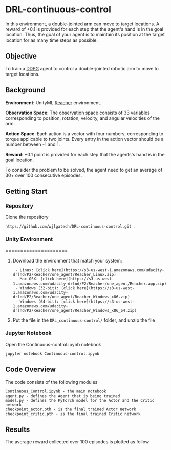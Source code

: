 # DRL-continuous-control

In this environment, a double-jointed arm can move to target locations. A reward of +0.1 is provided for each step that the agent's hand is in the goal location. Thus, the goal of your agent is to maintain its position at the target location for as many time steps as possible.

 
## Objective

To train a [DDPG](https://arxiv.org/abs/1509.02971) agent to control a double-jointed robotic arm to move to target locations. 

## Background

**Environment**: UnityML [Reacher](https://github.com/Unity-Technologies/ml-agents/blob/master/docs/Learning-Environment-Examples.md#reacher) environment.

[image1]: https://user-images.githubusercontent.com/10624937/43851024-320ba930-9aff-11e8-8493-ee547c6af349.gif "Trained Agent"


**Observation Space**: The observation space consists of 33 variables corresponding to position, rotation, velocity, and angular velocities of the arm.

**Action Space**: Each action is a vector with four numbers, corresponding to torque applicable to two joints. Every entry in the action vector should be a number between -1 and 1.

**Reward**: +0.1 point is provided for each step that the agents's hand is in the goal location.

To consider the problem to be solved, the agent need to get an average of 30+ over 100 consecutive episodes.

## Getting Start

### Repository

Clone the repository

```https://github.com/wjlgatech/DRL-continuous-control.git .```

### Unity Environment
=====================

1. Download the environment that match your system:

        - Linux: [click here](https://s3-us-west-1.amazonaws.com/udacity-drlnd/P2/Reacher/one_agent/Reacher_Linux.zip)
        - Mac OSX: [click here](https://s3-us-west-1.amazonaws.com/udacity-drlnd/P2/Reacher/one_agent/Reacher.app.zip)
        - Windows (32-bit): [click here](https://s3-us-west-1.amazonaws.com/udacity-drlnd/P2/Reacher/one_agent/Reacher_Windows_x86.zip)
        - Windows (64-bit): [click here](https://s3-us-west-1.amazonaws.com/udacity-drlnd/P2/Reacher/one_agent/Reacher_Windows_x86_64.zip)

2.  Put the file in the `DRL_continuous-control/` folder, and unzip the file

### Jupyter Notebook

Open the Continuous-control.ipynb notebook

```jupyter notebook Continuous-control.ipynb```

## Code Overview

The code consists of the following modules

```
Continuous_Control.ipynb - the main notebook
agent.py - defines the Agent that is being trained
model.py - defines the PyTorch model for the Actor and the Critic network
checkpoint_actor.pth - is the final trained Actor network
checkpoint_critic.pth - is the final trained Critic network
```

## Results
The average reward collected over 100 episodes is plotted as follow. 

